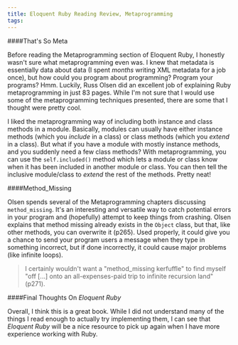 ```yaml
---
title: Eloquent Ruby Reading Review, Metaprogramming
tags:
---
```


####That's So Meta

Before reading the Metaprogramming section of Eloquent Ruby, I honestly wasn't sure what metaprogramming even was. I knew that metadata is essentially data about data (I spent _months_ writing XML metadata for a job once), but how could you program about programming? Program your programs? Hmm. Luckily, Russ Olsen did an excellent job of explaining Ruby metaprogramming in just 83 pages. While I'm not sure that I would use some of the metaprogramming techniques presented, there are some that I thought were pretty cool.

I liked the metaprogramming way of including both instance and class methods in a module. Basically, modules can usually have either instance methods (which you _include_ in a class) or class methods (which you _extend_ in a class). But what if you have a module with mostly instance methods, and you suddenly need a few class methods? With metaprogramming, you can use the ```self.included()``` method which lets a module or class know when it has been included in another module or class. You can then tell the inclusive module/class to _extend_ the rest of the methods. Pretty neat!

####Method_Missing

Olsen spends several of the Metaprogramming chapters discussing ```method_missing```. It's an interesting and versatile way to catch potential errors in your program and (hopefully) attempt to keep things from crashing. Olsen explains that method missing already exists in the ```Object``` class, but that, like other methods, you can overwrite it (p265). Used properly, it could give you a chance to send your program users a message when they type in something incorrect, but if done incorrectly, it could cause major problems (like infinite loops).

>I certainly wouldn't want a "method_missing kerfuffle" to find myself "off [...] onto an all-expenses-paid trip to infinite recursion land" (p271).

####Final Thoughts On _Eloquent Ruby_

Overall, I think this is a great book. While I did not understand many of the things I read enough to actually try implementing them, I can see that _Eloquent Ruby_ will be a nice resource to pick up again when I have more experience working with Ruby.
